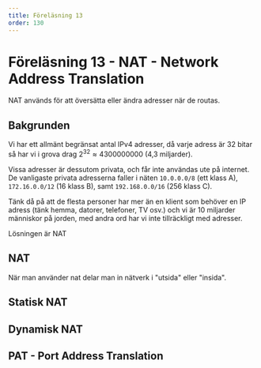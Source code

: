 ```yaml
---
title: Föreläsning 13
order: 130
---
```


# Föreläsning 13 - NAT - Network Address Translation

NAT används för att översätta eller ändra adresser när de routas.

## Bakgrunden

Vi har ett allmänt begränsat antal IPv4 adresser, då varje adress är 32 bitar så har vi i grova drag $2^{32} \approx 4 300 000 000$ (4,3 miljarder).

Vissa adresser är dessutom privata, och får inte användas ute på internet. De vanligaste privata adresserna faller i näten `10.0.0.0/8` (ett klass A), `172.16.0.0/12` (16 klass B), samt `192.168.0.0/16` (256 klass C).

Tänk då på att de flesta personer har mer än en klient som behöver en IP adress (tänk hemma, datorer, telefoner, TV osv.) och vi är 10 miljarder människor på jorden, med andra ord har vi inte tillräckligt med adresser.

Lösningen är NAT

## NAT

När man använder nat delar man in nätverk i "utsida" eller "insida".

## Statisk NAT

## Dynamisk NAT

## PAT - Port Address Translation
